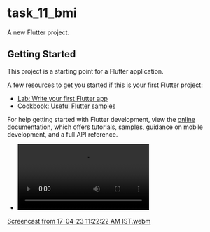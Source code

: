 # task_11_bmi

A new Flutter project.

## Getting Started

This project is a starting point for a Flutter application.

A few resources to get you started if this is your first Flutter project:

- [Lab: Write your first Flutter app](https://docs.flutter.dev/get-started/codelab)
- [Cookbook: Useful Flutter samples](https://docs.flutter.dev/cookbook)

For help getting started with Flutter development, view the
[online documentation](https://docs.flutter.dev/), which offers tutorials,
samples, guidance on mobile development, and a full API reference.

- ![screen recording](https://user-images.githubusercontent.com/130659151/233640899-aaad81f7-f56a-4588-b2fa-5a6b28c6a1c0.webm)

[Screencast from 17-04-23 11:22:22 AM IST.webm](https://github.com/archie-appfoster/task_11_bmi/assets/130659151/74ad7f0c-9c83-42ef-9f59-01aa01191940)
